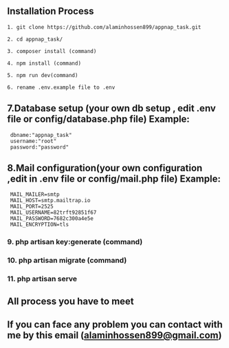 
## Installation Process

```
1. git clone https://github.com/alaminhossen899/appnap_task.git

2. cd appnap_task/

3. composer install (command)

4. npm install (command)

5. npm run dev(command)

6. rename .env.example file to .env

```

## 7.Database setup (your own db setup , edit .env file or config/database.php file) Example:
     dbname:"appnap_task"
     username:"root"
     password:"password"

## 8.Mail configuration(your own configuration ,edit in .env file or config/mail.php file) Example:
     MAIL_MAILER=smtp
     MAIL_HOST=smtp.mailtrap.io
     MAIL_PORT=2525
     MAIL_USERNAME=82trft92851f67 
     MAIL_PASSWORD=7682c300a4e5e
     MAIL_ENCRYPTION=tls

### 9. php artisan key:generate (command)

### 10. php artisan migrate (command)

### 11. php artisan serve


## **All process you have to meet**

## If you can face any problem you can contact with me by this email (alaminhossen899@gmail.com)
